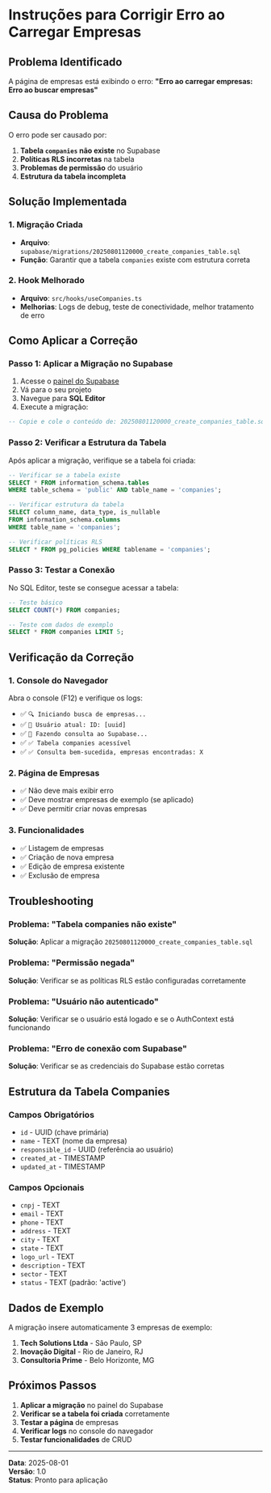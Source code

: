 # Instruções para Corrigir Erro ao Carregar Empresas

## Problema Identificado

A página de empresas está exibindo o erro: **"Erro ao carregar empresas: Erro ao buscar empresas"**

## Causa do Problema

O erro pode ser causado por:
1. **Tabela `companies` não existe** no Supabase
2. **Políticas RLS incorretas** na tabela
3. **Problemas de permissão** do usuário
4. **Estrutura da tabela incompleta**

## Solução Implementada

### 1. **Migração Criada**
- **Arquivo**: `supabase/migrations/20250801120000_create_companies_table.sql`
- **Função**: Garantir que a tabela `companies` existe com estrutura correta

### 2. **Hook Melhorado**
- **Arquivo**: `src/hooks/useCompanies.ts`
- **Melhorias**: Logs de debug, teste de conectividade, melhor tratamento de erro

## Como Aplicar a Correção

### Passo 1: Aplicar a Migração no Supabase

1. Acesse o [painel do Supabase](https://supabase.com/dashboard)
2. Vá para o seu projeto
3. Navegue para **SQL Editor**
4. Execute a migração:

```sql
-- Copie e cole o conteúdo de: 20250801120000_create_companies_table.sql
```

### Passo 2: Verificar a Estrutura da Tabela

Após aplicar a migração, verifique se a tabela foi criada:

```sql
-- Verificar se a tabela existe
SELECT * FROM information_schema.tables 
WHERE table_schema = 'public' AND table_name = 'companies';

-- Verificar estrutura da tabela
SELECT column_name, data_type, is_nullable 
FROM information_schema.columns 
WHERE table_name = 'companies';

-- Verificar políticas RLS
SELECT * FROM pg_policies WHERE tablename = 'companies';
```

### Passo 3: Testar a Conexão

No SQL Editor, teste se consegue acessar a tabela:

```sql
-- Teste básico
SELECT COUNT(*) FROM companies;

-- Teste com dados de exemplo
SELECT * FROM companies LIMIT 5;
```

## Verificação da Correção

### 1. **Console do Navegador**
Abra o console (F12) e verifique os logs:
- ✅ `🔍 Iniciando busca de empresas...`
- ✅ `👤 Usuário atual: ID: [uuid]`
- ✅ `📡 Fazendo consulta ao Supabase...`
- ✅ `✅ Tabela companies acessível`
- ✅ `✅ Consulta bem-sucedida, empresas encontradas: X`

### 2. **Página de Empresas**
- ✅ Não deve mais exibir erro
- ✅ Deve mostrar empresas de exemplo (se aplicado)
- ✅ Deve permitir criar novas empresas

### 3. **Funcionalidades**
- ✅ Listagem de empresas
- ✅ Criação de nova empresa
- ✅ Edição de empresa existente
- ✅ Exclusão de empresa

## Troubleshooting

### Problema: "Tabela companies não existe"
**Solução**: Aplicar a migração `20250801120000_create_companies_table.sql`

### Problema: "Permissão negada"
**Solução**: Verificar se as políticas RLS estão configuradas corretamente

### Problema: "Usuário não autenticado"
**Solução**: Verificar se o usuário está logado e se o AuthContext está funcionando

### Problema: "Erro de conexão com Supabase"
**Solução**: Verificar se as credenciais do Supabase estão corretas

## Estrutura da Tabela Companies

### Campos Obrigatórios
- `id` - UUID (chave primária)
- `name` - TEXT (nome da empresa)
- `responsible_id` - UUID (referência ao usuário)
- `created_at` - TIMESTAMP
- `updated_at` - TIMESTAMP

### Campos Opcionais
- `cnpj` - TEXT
- `email` - TEXT
- `phone` - TEXT
- `address` - TEXT
- `city` - TEXT
- `state` - TEXT
- `logo_url` - TEXT
- `description` - TEXT
- `sector` - TEXT
- `status` - TEXT (padrão: 'active')

## Dados de Exemplo

A migração insere automaticamente 3 empresas de exemplo:
1. **Tech Solutions Ltda** - São Paulo, SP
2. **Inovação Digital** - Rio de Janeiro, RJ
3. **Consultoria Prime** - Belo Horizonte, MG

## Próximos Passos

1. **Aplicar a migração** no painel do Supabase
2. **Verificar se a tabela foi criada** corretamente
3. **Testar a página** de empresas
4. **Verificar logs** no console do navegador
5. **Testar funcionalidades** de CRUD

---

**Data**: 2025-08-01  
**Versão**: 1.0  
**Status**: Pronto para aplicação

